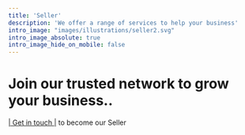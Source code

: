 ```yaml
---
title: 'Seller'
description: 'We offer a range of services to help your business'
intro_image: "images/illustrations/seller2.svg"
intro_image_absolute: true
intro_image_hide_on_mobile: false
---
```


# Join our trusted network to grow your business..                                       

[| Get in touch |](https://bluetailwholesale.github.io/contact/) to become our Seller 